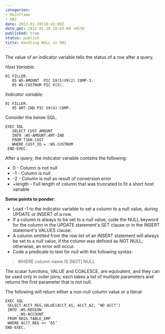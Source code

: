 ```yaml
---
categories:
- Mainframe
- DB2
date: 2012-01-20T10:43:00Z
date_gmt: 2012-01-20 10:43:00 +0530
published: true
status: publish
title: Handling NULL in DB2
---
```


The value of an indicator variable tells the status of a row after a query.

*Host Variable*:

```
01 FILLER.
   05 WS-AMOUNT  PIC S9(5)V9(2) COMP-3.
   05 WS-CUSTNUM PIC X(5). 
```

*Indicator variable*:

```
01 FILLER. 
   05 AMT-IND PIC S9(4) COMP. 
```

Consider the below SQL.

```
EXEC SQL
   SELECT CUST_AMOUNT 
   INTO :WS-AMOUNT:AMT-IND
   FROM T100.CUST 
   WHERE CUST_ID = :WS-CUSTNUM 
 END-EXEC. 
```

After a query, the indicator variable contains the following:

- 0 -  Column is not null
- -1 -  Column is null
- -2 -  Column is null as result of conversion error 
- +length - Full length of column that was truncated to fit a short host variable 

**Some points to ponder**:

- Load -1 to the indicator variable to set a column to a null value, during UPDATE or INSERT of a row. 
- If a column is always to be set to a null value, code the NULL keyword for the column in the UPDATE statement's SET clause or in the INSERT statement's VALUES clause. 
- A column omitted from the row list of an INSERT statement will always be set to a null value, if the column was defined as NOT NULL; otherwise, an error will occur. 
- Code a predicate to test for null with the following syntax:

> WHERE column name IS [NOT] NULL

The scalar functions, VALUE and COALESCE, are equivalent, and they can be used only in outer joins; each takes a list of multiple parameters and returns the first parameter that is not null.  

The following will return either a non-null column value or a literal:

```
EXEC SQL
 SELECT ACCT_REG,VALUE(ACCT_A1, ACCT_A2, ‘NO ACCT’) 
 INTO :WS-REGION
     ,:WS-ACCOUNT
 FROM REGS.TABLE_EMP
 WHERE ACCT_REG <> ’65’
END-EXEC.
```
